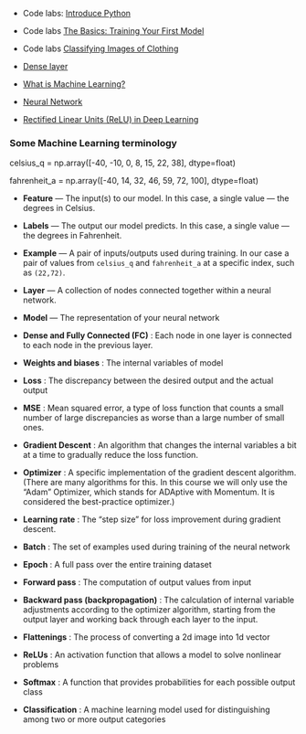 * Code labs: [Introduce Python](https://colab.research.google.com/github/tensorflow/examples/blob/master/courses/udacity_intro_to_tensorflow_for_deep_learning/l01c01_introduction_to_colab_and_python.ipynb#scrollTo=vIgmFZq4zszl)

* Code labs [The Basics: Training Your First Model](https://colab.research.google.com/github/tensorflow/examples/blob/master/courses/udacity_intro_to_tensorflow_for_deep_learning/l02c01_celsius_to_fahrenheit.ipynb#scrollTo=gg4pn6aI1vms)

* Code labs [Classifying Images of Clothing](https://colab.research.google.com/github/tensorflow/examples/blob/master/courses/udacity_intro_to_tensorflow_for_deep_learning/l03c01_classifying_images_of_clothing.ipynb#scrollTo=jYysdyb-CaWM)

* [Dense layer](https://www.youtube.com/watch?v=lYC2rHBYcCI&t=2s)

* [What is Machine Learning?](https://www.youtube.com/watch?v=UxKbUwj5hmU&t=106s)

* [Neural Network](https://www.youtube.com/watch?v=kwiMF2XH0T0)

* [Rectified Linear Units (ReLU) in Deep Learning](https://www.kaggle.com/dansbecker/rectified-linear-units-relu-in-deep-learning)

### Some Machine Learning terminology
celsius_q    = np.array([-40, -10,  0,  8, 15, 22,  38],  dtype=float)

fahrenheit_a = np.array([-40,  14, 32, 46, 59, 72, 100],  dtype=float)

 - **Feature** — The input(s) to our model. In this case, a single value — the degrees in Celsius.

 - **Labels** — The output our model predicts. In this case, a single value — the degrees in Fahrenheit.

 - **Example** — A pair of inputs/outputs used during training. In our case a pair of values from `celsius_q` and `fahrenheit_a` at a specific index, such as `(22,72)`.
 - **Layer** — A collection of nodes connected together within a neural network.
 - **Model** — The representation of your neural network
 - **Dense and Fully Connected (FC)** : Each node in one layer is connected to each node in the previous layer.
 - **Weights and biases** : The internal variables of model
 - **Loss** : The discrepancy between the desired output and the actual output
 - **MSE** : Mean squared error, a type of loss function that counts a small number of large discrepancies as worse than a large number of small ones.
 - **Gradient Descent** : An algorithm that changes the internal variables a bit at a time to gradually reduce the loss function.
 - **Optimizer** : A specific implementation of the gradient descent algorithm. (There are many algorithms for this. In this course we will only use the “Adam” Optimizer, which stands for ADAptive with Momentum. It is considered the best-practice optimizer.)
 - **Learning rate** : The “step size” for loss improvement during gradient descent.
 - **Batch** : The set of examples used during training of the neural network
 - **Epoch** : A full pass over the entire training dataset
 - **Forward pass** : The computation of output values from input
 - **Backward pass (backpropagation)** : The calculation of internal variable adjustments according to the optimizer algorithm, starting from the output layer and working back through each layer to the input.
 - **Flattenings** : The process of converting a 2d image into 1d vector
 - **ReLUs** : An activation function that allows a model to solve nonlinear problems
 - **Softmax** : A function that provides probabilities for each possible output class
 - **Classification** : A machine learning model used for distinguishing among two or more output categories



